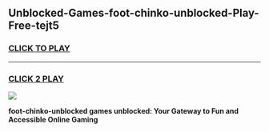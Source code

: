 
## Unblocked-Games-foot-chinko-unblocked-Play-Free-tejt5
<h3>
<a href="https://premium76.site?title=foot-chinko-unblocked&ref=12A">CLICK TO PLAY</a></h3>
<hr>

<h3>
<a href="https://premium76.site?title=foot-chinko-unblocked&ref=12A">CLICK 2 PLAY</a>
  
</h3>

<a href="https://premium76.site?title=foot-chinko-unblocked&ref=12A"><img src="https://clearcache.store/games.png"></a>


**foot-chinko-unblocked games unblocked: Your Gateway to Fun and Accessible Online Gaming**
